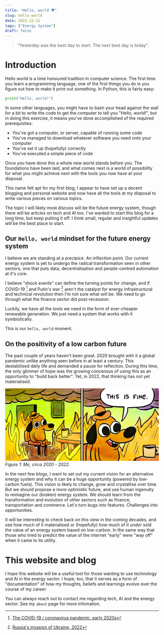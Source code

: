 ```yaml
---
title: "Hello, world 🌍"
slug: hello_world
date: 2022-12-21
tags: ["Energy System"]
draft: false
---
```


> "Yesterday was the best day to start. The next best day is today".

# Introduction
Hello world is a time honoured tradition in computer science. The first time you learn a programming language, one of the first things you do is you figure out how to make it print out something. In Python, this is fairly easy:

```python
print("Hello, world!")
```

In some other languages, you might have to bash your head against the wall for a bit to write the code to get the computer to tell you "Hello, world!", but in doing this exercise, it means you've done accomplished of the required prerequisites:
* You've got a computer, or server, capable of running some code
* You've managed to download whatever software you need onto your computer
* You've set it up (hopefully) correctly
* You've executed a simple piece of code

Once you have done this a whole new world stands before you. The foundations have been laid, and what comes next is a world of possibility for what you might achieve next with the tools you now have at your disposal.

This name felt apt for my first blog; I appear to have set up a decent blogging and personal website and now have all the tools at my disposal to write various pieces on various topics.

The topic I will likely most discuss will be the future energy system, though there will be articles on tech and AI too. I've wanted to start this blog for a long time, but keep putting it off. I think small, regular and insightful updates will be the best place to start.

## Our `Hello, world` mindset for the future energy system

I believe we are standing at a precipice. An inflection point. Our current energy system is yet to undergo the radical transformation seen in other sectors; one that puts data, decentralisation and people-centred automation at it's core.

I believe "shock events" can define the turning points for change, and if COVID-19 [^covid19] and Putin's war [^putin_war] aren't the catalyst for energy infrastructural and technical revolution then I'm not sure what will be. We need to go through what the finance sector did post-recession.

Luckily, we have all the tools we need in the form of ever-cheaper renewable generation. We just need a system that works with it symbiotically.

This is our `hello, world` moment.

## On the positivity of a low carbon future
The past couple of years haven't been great. 2020 brought with it a global pandemic unlike anything seen before in at least a century. This destabilised daily life and demanded a pause for reflection. During this time, the only glimmer of hope was the growing concensus of using this as an opportunity to "build back better". Yet, in 2022, that thinking has not yet materialised.

![This is fine image](images/this_is_fine.jpeg)
*Figure 1: Me, circa 2020 - 2022.*

In the next few blogs, I want to set out my current vision for an alternative energy system and why it can be a huge opportunity (powered by low-carbon fuels). This vision is likely to change, grow and crystallise over time. But we should propose a more optimistic future, and use human ingenuity to reimagine our (broken) energy system. We should learn from the transformation and evolution of other sectors such as finance, transportation and commerce. Let's turn bugs into features. Challenges into opportunities.

It will be interesting to check back on this view in the coming decades, and see how much of it materialised or (hopefully) how much of it _under_ sold the value of an energy system based on low-carbon. In the same way that those who tried to predict the value of the internet "early" were "way off" when it came to its utility.

# This website and blog

I hope this website will be a useful tool for those wanting to use technology and AI in the energy sector. I hope, too, that it serves as a form of "documentation" of how my thoughts, beliefs and learnings evolve over the course of my career.

You can always reach out to contact me regarding tech, AI and the energy sector. See my `about` page for more infomation.



<!-- Footnotes -->
[^covid19]: [The COVID-19 / coronavirus pandemic, early 2020s](https://en.wikipedia.org/wiki/COVID-19_pandemic)

[^putin_war]: [Russia's invasion of Ukraine, 2022](https://en.wikipedia.org/wiki/2022_Russian_invasion_of_Ukraine)



